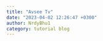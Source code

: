 ```yaml
---
title: "Avsee Tv"
date: "2023-04-02 12:26:47 +0300"
author: NrdyBhu1
category: tutorial blog
---
```

